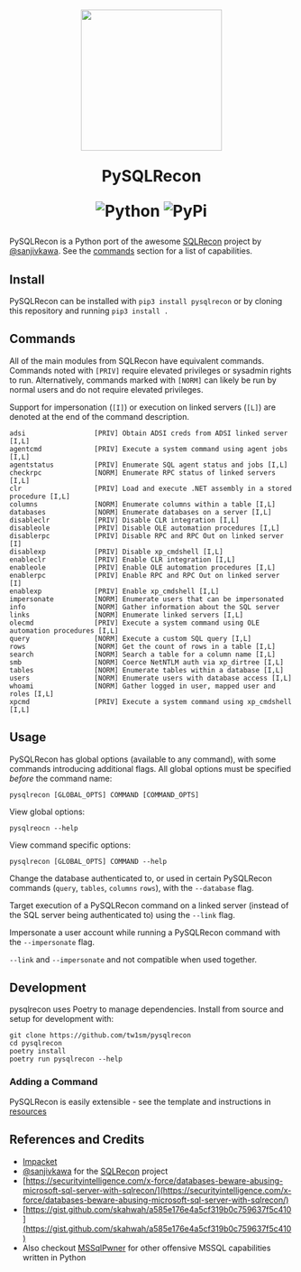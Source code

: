 <h1 align="center">
<img height=250 src=resources/images/snake_logo.png />

PySQLRecon

![Python](https://img.shields.io/badge/python-3670A0?style=for-the-badge&logo=python&logoColor=ffdd54)
![PyPi](https://img.shields.io/pypi/v/pysqlrecon?style=for-the-badge)
</h1>

PySQLRecon is a Python port of the awesome [SQLRecon](https://github.com/skahwah/SQLRecon) project by [@sanjivkawa](https://twitter.com/sanjivkawa). See the [commands](#commands) section for a list of capabilities.

## Install
PySQLRecon can be installed with `pip3 install pysqlrecon` or by cloning this repository and running `pip3 install .`

## Commands
All of the main modules from SQLRecon have equivalent commands. Commands noted with `[PRIV]` require elevated privileges or sysadmin rights to run. Alternatively, commands marked with `[NORM]` can likely be run by normal users and do not require elevated privileges. 

Support for impersonation (`[I]`) or execution on linked servers (`[L]`) are denoted at the end of the command description.

```
adsi                 [PRIV] Obtain ADSI creds from ADSI linked server [I,L]
agentcmd             [PRIV] Execute a system command using agent jobs [I,L]
agentstatus          [PRIV] Enumerate SQL agent status and jobs [I,L]
checkrpc             [NORM] Enumerate RPC status of linked servers [I,L]
clr                  [PRIV] Load and execute .NET assembly in a stored procedure [I,L]
columns              [NORM] Enumerate columns within a table [I,L]
databases            [NORM] Enumerate databases on a server [I,L]
disableclr           [PRIV] Disable CLR integration [I,L]
disableole           [PRIV] Disable OLE automation procedures [I,L]
disablerpc           [PRIV] Disable RPC and RPC Out on linked server [I]
disablexp            [PRIV] Disable xp_cmdshell [I,L]
enableclr            [PRIV] Enable CLR integration [I,L]
enableole            [PRIV] Enable OLE automation procedures [I,L]
enablerpc            [PRIV] Enable RPC and RPC Out on linked server [I]
enablexp             [PRIV] Enable xp_cmdshell [I,L]
impersonate          [NORM] Enumerate users that can be impersonated
info                 [NORM] Gather information about the SQL server
links                [NORM] Enumerate linked servers [I,L]
olecmd               [PRIV] Execute a system command using OLE automation procedures [I,L]
query                [NORM] Execute a custom SQL query [I,L]
rows                 [NORM] Get the count of rows in a table [I,L]
search               [NORM] Search a table for a column name [I,L]
smb                  [NORM] Coerce NetNTLM auth via xp_dirtree [I,L]
tables               [NORM] Enumerate tables within a database [I,L]
users                [NORM] Enumerate users with database access [I,L]
whoami               [NORM] Gather logged in user, mapped user and roles [I,L]
xpcmd                [PRIV] Execute a system command using xp_cmdshell [I,L]     
```

## Usage
PySQLRecon has global options (available to any command), with some commands introducing additional flags. All global options must be specified *before* the command name:
```
pysqlrecon [GLOBAL_OPTS] COMMAND [COMMAND_OPTS]
```

View global options:
```
pysqlreocn --help
```

View command specific options:
```
pysqlrecon [GLOBAL_OPTS] COMMAND --help
```

Change the database authenticated to, or used in certain PySQLRecon commands (`query`, `tables`, `columns` `rows`), with the `--database` flag.

Target execution of a PySQLRecon command on a linked server (instead of the SQL server being authenticated to) using the `--link` flag.

Impersonate a user account while running a PySQLRecon command with the `--impersonate` flag.

`--link` and `--impersonate` and not compatible when used together.


## Development
pysqlrecon uses Poetry to manage dependencies. Install from source and setup for development with:
```
git clone https://github.com/tw1sm/pysqlrecon
cd pysqlrecon
poetry install
poetry run pysqlrecon --help
```

### Adding a Command
PySQLRecon is easily extensible - see the template and instructions in [resources](resources/command_template/)

## References and Credits
- [Impacket](https://github.com/fortra/impacket)
- [@sanjivkawa](https://twitter.com/sanjivkawa) for the [SQLRecon](https://github.com/skahwah/SQLRecon) project
- [https://securityintelligence.com/x-force/databases-beware-abusing-microsoft-sql-server-with-sqlrecon/](https://securityintelligence.com/x-force/databases-beware-abusing-microsoft-sql-server-with-sqlrecon/)
- [https://gist.github.com/skahwah/a585e176e4a5cf319b0c759637f5c410](https://gist.github.com/skahwah/a585e176e4a5cf319b0c759637f5c410)
- Also checkout [MSSqlPwner](https://github.com/ScorpionesLabs/MSSqlPwner) for other offensive MSSQL capabilities written in Python
